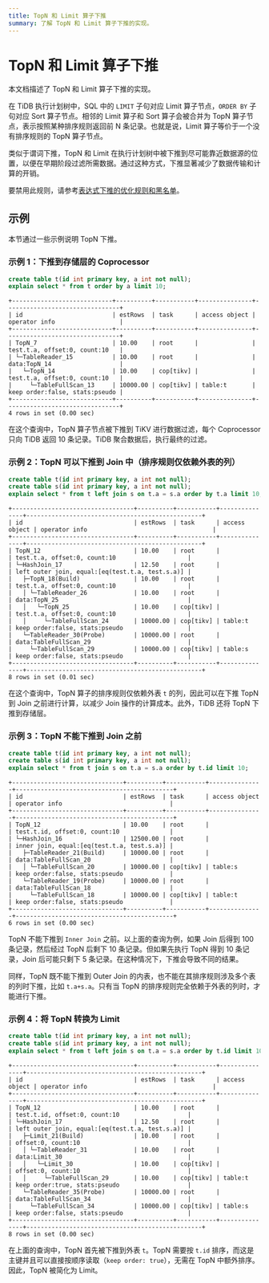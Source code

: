 ```yaml
---
title: TopN 和 Limit 算子下推
summary: 了解 TopN 和 Limit 算子下推的实现。
---
```


# TopN 和 Limit 算子下推

本文档描述了 TopN 和 Limit 算子下推的实现。

在 TiDB 执行计划树中，SQL 中的 `LIMIT` 子句对应 Limit 算子节点，`ORDER BY` 子句对应 Sort 算子节点。相邻的 Limit 算子和 Sort 算子会被合并为 TopN 算子节点，表示按照某种排序规则返回前 N 条记录。也就是说，Limit 算子等价于一个没有排序规则的 TopN 算子节点。

类似于谓词下推，TopN 和 Limit 在执行计划树中被下推到尽可能靠近数据源的位置，以便在早期阶段过滤所需数据。通过这种方式，下推显著减少了数据传输和计算的开销。

要禁用此规则，请参考[表达式下推的优化规则和黑名单](/blocklist-control-plan.md)。

## 示例

本节通过一些示例说明 TopN 下推。

### 示例 1：下推到存储层的 Coprocessor


```sql
create table t(id int primary key, a int not null);
explain select * from t order by a limit 10;
```

```
+----------------------------+----------+-----------+---------------+--------------------------------+
| id                         | estRows  | task      | access object | operator info                  |
+----------------------------+----------+-----------+---------------+--------------------------------+
| TopN_7                     | 10.00    | root      |               | test.t.a, offset:0, count:10   |
| └─TableReader_15           | 10.00    | root      |               | data:TopN_14                   |
|   └─TopN_14                | 10.00    | cop[tikv] |               | test.t.a, offset:0, count:10   |
|     └─TableFullScan_13     | 10000.00 | cop[tikv] | table:t       | keep order:false, stats:pseudo |
+----------------------------+----------+-----------+---------------+--------------------------------+
4 rows in set (0.00 sec)
```

在这个查询中，TopN 算子节点被下推到 TiKV 进行数据过滤，每个 Coprocessor 只向 TiDB 返回 10 条记录。TiDB 聚合数据后，执行最终的过滤。

### 示例 2：TopN 可以下推到 Join 中（排序规则仅依赖外表的列）


```sql
create table t(id int primary key, a int not null);
create table s(id int primary key, a int not null);
explain select * from t left join s on t.a = s.a order by t.a limit 10;
```

```
+----------------------------------+----------+-----------+---------------+-------------------------------------------------+
| id                               | estRows  | task      | access object | operator info                                   |
+----------------------------------+----------+-----------+---------------+-------------------------------------------------+
| TopN_12                          | 10.00    | root      |               | test.t.a, offset:0, count:10                    |
| └─HashJoin_17                    | 12.50    | root      |               | left outer join, equal:[eq(test.t.a, test.s.a)] |
|   ├─TopN_18(Build)               | 10.00    | root      |               | test.t.a, offset:0, count:10                    |
|   │ └─TableReader_26             | 10.00    | root      |               | data:TopN_25                                    |
|   │   └─TopN_25                  | 10.00    | cop[tikv] |               | test.t.a, offset:0, count:10                    |
|   │     └─TableFullScan_24       | 10000.00 | cop[tikv] | table:t       | keep order:false, stats:pseudo                  |
|   └─TableReader_30(Probe)        | 10000.00 | root      |               | data:TableFullScan_29                           |
|     └─TableFullScan_29           | 10000.00 | cop[tikv] | table:s       | keep order:false, stats:pseudo                  |
+----------------------------------+----------+-----------+---------------+-------------------------------------------------+
8 rows in set (0.01 sec)
```

在这个查询中，TopN 算子的排序规则仅依赖外表 `t` 的列，因此可以在下推 TopN 到 Join 之前进行计算，以减少 Join 操作的计算成本。此外，TiDB 还将 TopN 下推到存储层。

### 示例 3：TopN 不能下推到 Join 之前


```sql
create table t(id int primary key, a int not null);
create table s(id int primary key, a int not null);
explain select * from t join s on t.a = s.a order by t.id limit 10;
```

```
+-------------------------------+----------+-----------+---------------+--------------------------------------------+
| id                            | estRows  | task      | access object | operator info                              |
+-------------------------------+----------+-----------+---------------+--------------------------------------------+
| TopN_12                       | 10.00    | root      |               | test.t.id, offset:0, count:10              |
| └─HashJoin_16                 | 12500.00 | root      |               | inner join, equal:[eq(test.t.a, test.s.a)] |
|   ├─TableReader_21(Build)     | 10000.00 | root      |               | data:TableFullScan_20                      |
|   │ └─TableFullScan_20        | 10000.00 | cop[tikv] | table:s       | keep order:false, stats:pseudo             |
|   └─TableReader_19(Probe)     | 10000.00 | root      |               | data:TableFullScan_18                      |
|     └─TableFullScan_18        | 10000.00 | cop[tikv] | table:t       | keep order:false, stats:pseudo             |
+-------------------------------+----------+-----------+---------------+--------------------------------------------+
6 rows in set (0.00 sec)
```

TopN 不能下推到 `Inner Join` 之前。以上面的查询为例，如果 Join 后得到 100 条记录，然后经过 TopN 后剩下 10 条记录。但如果先执行 TopN 得到 10 条记录，Join 后可能只剩下 5 条记录。在这种情况下，下推会导致不同的结果。

同样，TopN 既不能下推到 Outer Join 的内表，也不能在其排序规则涉及多个表的列时下推，比如 `t.a+s.a`。只有当 TopN 的排序规则完全依赖于外表的列时，才能进行下推。

### 示例 4：将 TopN 转换为 Limit


```sql
create table t(id int primary key, a int not null);
create table s(id int primary key, a int not null);
explain select * from t left join s on t.a = s.a order by t.id limit 10;
```

```
+----------------------------------+----------+-----------+---------------+-------------------------------------------------+
| id                               | estRows  | task      | access object | operator info                                   |
+----------------------------------+----------+-----------+---------------+-------------------------------------------------+
| TopN_12                          | 10.00    | root      |               | test.t.id, offset:0, count:10                   |
| └─HashJoin_17                    | 12.50    | root      |               | left outer join, equal:[eq(test.t.a, test.s.a)] |
|   ├─Limit_21(Build)              | 10.00    | root      |               | offset:0, count:10                              |
|   │ └─TableReader_31             | 10.00    | root      |               | data:Limit_30                                   |
|   │   └─Limit_30                 | 10.00    | cop[tikv] |               | offset:0, count:10                              |
|   │     └─TableFullScan_29       | 10.00    | cop[tikv] | table:t       | keep order:true, stats:pseudo                   |
|   └─TableReader_35(Probe)        | 10000.00 | root      |               | data:TableFullScan_34                           |
|     └─TableFullScan_34           | 10000.00 | cop[tikv] | table:s       | keep order:false, stats:pseudo                  |
+----------------------------------+----------+-----------+---------------+-------------------------------------------------+
8 rows in set (0.00 sec)
```

在上面的查询中，TopN 首先被下推到外表 `t`。TopN 需要按 `t.id` 排序，而这是主键并且可以直接按顺序读取（`keep order: true`），无需在 TopN 中额外排序。因此，TopN 被简化为 Limit。
